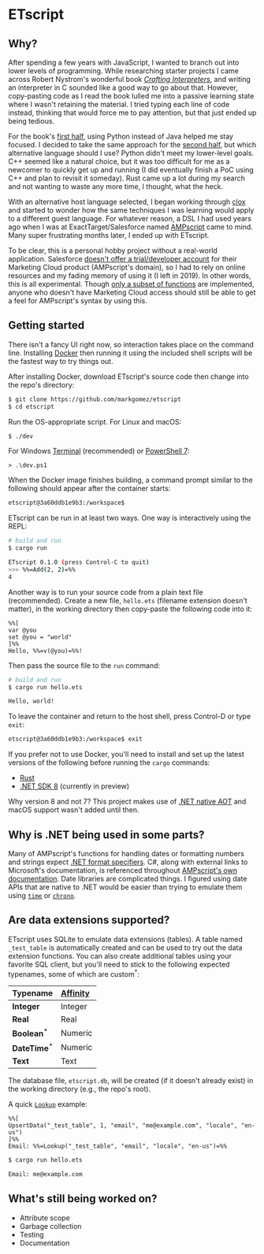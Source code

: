 # ETscript

## Why?

After spending a few years with JavaScript, I wanted to branch out into lower levels of 
programming. While researching starter projects I came across Robert Nystrom's wonderful 
book [*Crafting Interpreters*](https://craftinginterpreters.com/), and writing an 
interpreter in C sounded like a good way to go about that. However, copy-pasting code as 
I read the book lulled me into a passive learning state where I wasn't retaining the 
material. I tried typing each line of code instead, thinking that would force me to pay 
attention, but that just ended up being tedious.

For the book's [first half](https://craftinginterpreters.com/a-tree-walk-interpreter.html), 
using Python instead of Java helped me stay focused. I decided to take the same approach 
for the [second half](https://craftinginterpreters.com/a-bytecode-virtual-machine.html), 
but which alternative language should I use? Python didn't meet my lower-level goals. 
C++ seemed like a natural choice, but it was too difficult for me as a newcomer to quickly 
get up and running (I did eventually finish a PoC using C++ and plan to revisit it someday). 
Rust came up a lot during my search and not wanting to waste any more time, I thought, 
what the heck.

With an alternative host language selected, I began working through 
[clox](https://github.com/munificent/craftinginterpreters/tree/master/c) and started to 
wonder how the same techniques I was learning would apply to a different guest language. 
For whatever reason, a DSL I had used years ago when I was at ExactTarget/Salesforce named 
[AMPscript](https://developer.salesforce.com/docs/marketing/marketing-cloud/guide/ampscript.html) 
came to mind. Many super frustrating months later, I ended up with ETscript.

To be clear, this is a personal hobby project without a real-world application. Salesforce 
[doesn't offer a trial/developer account](https://ideas.salesforce.com/s/idea/a0B8W00000GdfIrUAJ/exacttarget-developer-edition) 
for their Marketing Cloud product (AMPscript's domain), so I had to rely on online resources 
and my fading memory of using it (I left in 2019). In other words, this is all experimental. 
Though 
[only a subset of functions](https://github.com/markgomez/etscript/tree/main/etscript-core#function-subset) 
are implemented, anyone who doesn't have Marketing Cloud access should still be able to 
get a feel for AMPscript's syntax by using this.

## Getting started

There isn't a fancy UI right now, so interaction takes place on the command line. Installing 
[Docker](https://www.docker.com/products/docker-desktop/) then running it using the 
included shell scripts will be the fastest way to try things out.

After installing Docker, download ETscript's source code then change into the repo's 
directory:

```bash
$ git clone https://github.com/markgomez/etscript
$ cd etscript
```

Run the OS-appropriate script. For Linux and macOS:

```bash
$ ./dev
```

For Windows [Terminal](https://learn.microsoft.com/windows/terminal/install) (recommended) 
or [PowerShell 7](https://learn.microsoft.com/powershell/scripting/install/installing-powershell-on-windows):

```pwsh
> .\dev.ps1
```

When the Docker image finishes building, a command prompt similar to the following should 
appear after the container starts:

```bash
etscript@3a60ddb1e9b3:/workspace$
```

ETscript can be run in at least two ways. One way is interactively using the REPL:

```bash
# build and run
$ cargo run
```

```bash
ETscript 0.1.0 (press Control-C to quit)
>>> %%=Add(2, 2)=%%
4
```

Another way is to run your source code from a plain text file (recommended). Create a new 
file, `hello.ets` (filename extension doesn't matter), in the working directory then 
copy-paste the following code into it:

```
%%[
var @you
set @you = "world"
]%%
Hello, %%=v(@you)=%%!
```

Then pass the source file to the `run` command:

```bash
# build and run
$ cargo run hello.ets

Hello, world!
```

To leave the container and return to the host shell, press Control-D or type `exit`:

```bash
etscript@3a60ddb1e9b3:/workspace$ exit
```

If you prefer not to use Docker, you'll need to install and set up the latest versions of 
the following before running the `cargo` commands:

- [Rust](https://www.rust-lang.org/tools/install)
- [.NET SDK 8](https://dotnet.microsoft.com/download/dotnet/8.0) (currently 
in preview)

Why version 8 and not 7? This project makes use of 
[.NET native AOT](https://learn.microsoft.com/dotnet/core/deploying/native-aot) and macOS 
support wasn't added until then.

## Why is .NET being used in some parts?

Many of AMPscript's functions for handling dates or formatting numbers and strings expect 
[.NET format specifiers](https://learn.microsoft.com/dotnet/standard/base-types/formatting-types). 
C#, along with external links to Microsoft's documentation, is referenced throughout 
[AMPscript's own documentation](https://developer.salesforce.com/docs/marketing/marketing-cloud/guide/Format.html). 
Date libraries are complicated things. I figured using date APIs that are native to .NET 
would be easier than trying to emulate them using 
[`time`](https://github.com/time-rs/time) or [`chrono`](https://github.com/chronotope/chrono).

## Are data extensions supported?

ETscript uses SQLite to emulate data extensions (tables). A table named `_test_table` is 
automatically created and can be used to try out the data extension functions. You can 
also create additional tables using your favorite SQL client, but you'll need to stick 
to the following expected typenames, some of which are custom<sup>*</sup>:

Typename | [Affinity](https://www.sqlite.org/datatype3.html#type_affinity)
:--- | :--- 
**Integer** | Integer
**Real** | Real
**Boolean**<sup>*</sup> | Numeric
**DateTime**<sup>*</sup> | Numeric
**Text** | Text

The database file, `etscript.db`, will be created (if it doesn't already exist) in the 
working directory (e.g., the repo's root).

A quick [`Lookup`](https://developer.salesforce.com/docs/marketing/marketing-cloud/guide/lookup.html) example:

```
%%[
UpsertData("_test_table", 1, "email", "me@example.com", "locale", "en-us")
]%%
Email: %%=Lookup("_test_table", "email", "locale", "en-us")=%%
```

```bash
$ cargo run hello.ets

Email: me@example.com
```


## What's still being worked on?

- Attribute scope
- Garbage collection
- Testing
- Documentation
